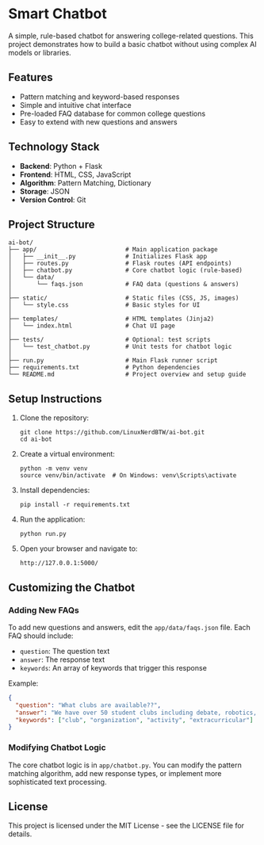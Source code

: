 # Smart Chatbot

A simple, rule-based chatbot for answering college-related questions. This project demonstrates how to build a basic chatbot without using complex AI models or libraries.

## Features

- Pattern matching and keyword-based responses
- Simple and intuitive chat interface
- Pre-loaded FAQ database for common college questions
- Easy to extend with new questions and answers

## Technology Stack

- **Backend**: Python + Flask
- **Frontend**: HTML, CSS, JavaScript
- **Algorithm**: Pattern Matching, Dictionary 
- **Storage**: JSON
- **Version Control**: Git

## Project Structure

```plaintext
ai-bot/
├── app/                         # Main application package
│   ├── __init__.py              # Initializes Flask app
│   ├── routes.py                # Flask routes (API endpoints)
│   ├── chatbot.py               # Core chatbot logic (rule-based)
│   └── data/                    
│       └── faqs.json            # FAQ data (questions & answers)
│
├── static/                      # Static files (CSS, JS, images)
│   └── style.css                # Basic styles for UI
│
├── templates/                   # HTML templates (Jinja2)
│   └── index.html               # Chat UI page
│
├── tests/                       # Optional: test scripts
│   └── test_chatbot.py          # Unit tests for chatbot logic
│
├── run.py                       # Main Flask runner script
├── requirements.txt             # Python dependencies
└── README.md                    # Project overview and setup guide
```

## Setup Instructions

1. Clone the repository:
   ```
   git clone https://github.com/LinuxNerdBTW/ai-bot.git
   cd ai-bot
   ```

3. Create a virtual environment:
   ```
   python -m venv venv
   source venv/bin/activate  # On Windows: venv\Scripts\activate
   ```

4. Install dependencies:
   ```
   pip install -r requirements.txt
   ```

5. Run the application:
   ```
   python run.py
   ```

6. Open your browser and navigate to:
   ```
   http://127.0.0.1:5000/
   ```

## Customizing the Chatbot

### Adding New FAQs

To add new questions and answers, edit the `app/data/faqs.json` file. Each FAQ should include:

- `question`: The question text
- `answer`: The response text
- `keywords`: An array of keywords that trigger this response

Example:
```json
{
  "question": "What clubs are available??",
  "answer": "We have over 50 student clubs including debate, robotics, and photography.",
  "keywords": ["club", "organization", "activity", "extracurricular"]
}
```

### Modifying Chatbot Logic

The core chatbot logic is in `app/chatbot.py`. You can modify the pattern matching algorithm, add new response types, or implement more sophisticated text processing.

## License

This project is licensed under the MIT License - see the LICENSE file for details.
